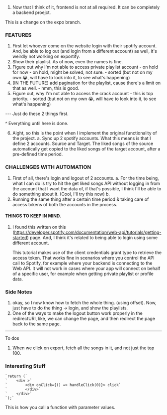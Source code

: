 1. Now that I think of it, frontend is not at all required. It can be completely a backend proejct. 


This is a change on the expo branch.

### FEATURES

1. First let whoever come on the website login with their spotify account. And, be able to log out (and login from a different account) as well, it's weirdly not working on exportify.
2. Show their playlist. As of now, even the names is fine. 
3. Figure out why I'm not able to access private playlist account - on hold for now - on hold, might be solved, not sure. - sorted (but not on my own 😭, will have to look into it, to see what's happening)
4. (IN THE FUTURE) add pagination for the playlist, cause there's a limit on that as well. - hmm, this is good. 
5. Figure out, why I'm not able to access the crack account - this is top priority. - sorted (but not on my own 😭, will have to look into it, to see what's happening)

--- Just do these 2 things first.

^ Everything until here is done. 

6. Aight, so this is the point when I implement the original functionality of the project. 
    a. Sync up 2 spotify accounts. What this means is that I define 2 accounts. Source and Target. The liked songs of the source automatically get copied to the liked songs of the target account, after a pre-defined time period.

### CHALLENGES WITH AUTOMATION

1. First of all, there's login and logout of 2 accounts. 
    a. For the time being, what I can do is try to hit the get liked songs API without logging in from the account that I want the data of, if that's possible, I think I'll be able to do something about it. (Cool, I'll try this now)
    b. 
2. Running the same thing after a certain time period & taking care of access tokens of both the accounts in the process. 





#### THINGS TO KEEP IN MIND. 

1. I found this written on this (https://developer.spotify.com/documentation/web-api/tutorials/getting-started) page. And, I think it's related to being able to login using some different account. 

    This tutorial makes use of the client credentials grant type to retrieve the access token. That works fine in scenarios where you control the API call to Spotify, for example where your backend is connecting to the Web API. It will not work in cases where your app will connect on behalf of a specific user, for example when getting private playlist or profile data.


### Side Notes

1. okay, so I now know how to fetch the whole thing. (using offset). Now, just have to do the thing -> login, and show the playlists. 
2. One of the ways to make the logout button work properly in the redirectURI, like, we can change the page, and then redirect the page back to the same page.


---------

To dos 

1. When we click on export, fetch all the songs in it, and not just the top 100.


### Interesting Stuff

    `return (`
    `    <div >`
    `        <div onClick={() => handleClick(0)}> click`
    `        </div>`
    `    </div>`
    `);`

This is how you call a function with parameter values. 


